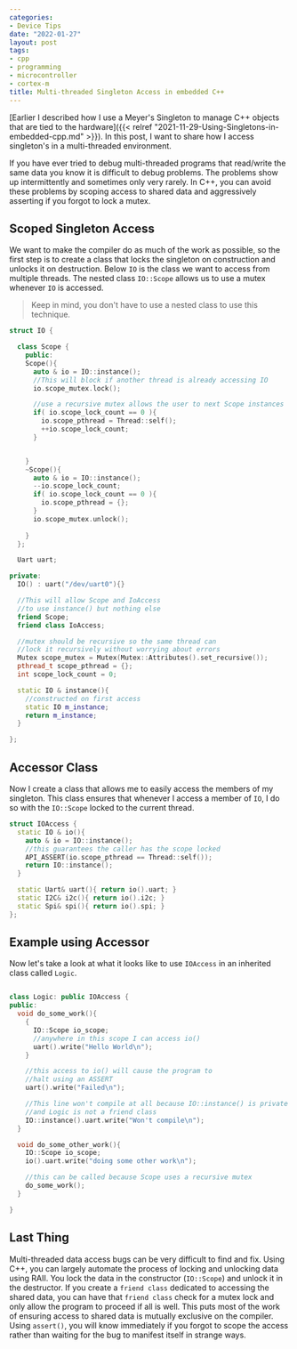 ```yaml
---
categories:
- Device Tips
date: "2022-01-27"
layout: post
tags:
- cpp
- programming
- microcontroller
- cortex-m
title: Multi-threaded Singleton Access in embedded C++
---
```



[Earlier I described how I use a Meyer's Singleton to manage C++ objects that are tied to the hardware]({{< relref "2021-11-29-Using-Singletons-in-embedded-cpp.md" >}}). In this post, I want to share how I access singleton's in a multi-threaded environment.

If you have ever tried to debug multi-threaded programs that read/write the same data you know it is difficult to debug problems. The problems show up intermittently and sometimes only very rarely. In C++, you can avoid these problems by scoping access to shared data and aggressively asserting if you forgot to lock a mutex.

## Scoped Singleton Access

We want to make the compiler do as much of the work as possible, so the first step is to create a class that locks the singleton on construction and unlocks it on destruction. Below `IO` is the class we want to access from multiple threads. The nested class `IO::Scope` allows us to use a mutex
whenever `IO` is accessed. 

> Keep in mind, you don't have to use a nested class to use this technique.

```cpp
struct IO {

  class Scope {
    public:
    Scope(){
      auto & io = IO::instance();
      //This will block if another thread is already accessing IO
      io.scope_mutex.lock();

      //use a recursive mutex allows the user to next Scope instances
      if( io.scope_lock_count == 0 ){
        io.scope_pthread = Thread::self();
        ++io.scope_lock_count;
      }


    }
    ~Scope(){
      auto & io = IO::instance();
      --io.scope_lock_count;
      if( io.scope_lock_count == 0 ){
        io.scope_pthread = {};
      }
      io.scope_mutex.unlock();
      
    }
  };

  Uart uart;

private:
  IO() : uart("/dev/uart0"){}

  //This will allow Scope and IoAccess
  //to use instance() but nothing else
  friend Scope;
  friend class IoAccess;

  //mutex should be recursive so the same thread can
  //lock it recursively without worrying about errors
  Mutex scope_mutex = Mutex(Mutex::Attributes().set_recursive());
  pthread_t scope_pthread = {};
  int scope_lock_count = 0;

  static IO & instance(){
    //constructed on first access
    static IO m_instance;
    return m_instance;
  }

};
```

## Accessor Class

Now I create a class that allows me to easily access the members of my singleton. This class ensures that whenever I access a member of `IO`, I do so with the `IO::Scope` locked to the current thread.

```cpp
struct IOAccess {
  static IO & io(){
    auto & io = IO::instance();
    //this guarantees the caller has the scope locked
    API_ASSERT(io.scope_pthread == Thread::self());
    return IO::instance();
  }

  static Uart& uart(){ return io().uart; }
  static I2C& i2c(){ return io().i2c; }
  static Spi& spi(){ return io().spi; }
};
```

## Example using Accessor

Now let's take a look at what it looks like to use `IOAccess` in an inherited class called `Logic`.

```cpp

class Logic: public IOAccess {
public:
  void do_some_work(){
    {
      IO::Scope io_scope;
      //anywhere in this scope I can access io()
      uart().write("Hello World\n");
    }

    //this access to io() will cause the program to
    //halt using an ASSERT
    uart().write("Failed\n");

    //This line won't compile at all because IO::instance() is private
    //and Logic is not a friend class
    IO::instance().uart.write("Won't compile\n");
  }

  void do_some_other_work(){
    IO::Scope io_scope;
    io().uart.write("doing some other work\n");

    //this can be called because Scope uses a recursive mutex
    do_some_work(); 
  }

}
```

## Last Thing

Multi-threaded data access bugs can be very difficult to find and fix. Using C++, you can largely automate the process of locking and unlocking data using RAII. You lock the data in the constructor (`IO::Scope`) and unlock it in the destructor. If you create a `friend class` dedicated to accessing the shared data, you can have that `friend class` check for a mutex lock and only allow the program to proceed if all is well. This puts most of the work of ensuring access to shared data is mutually exclusive on the compiler. Using `assert()`, you will know immediately if you forgot to scope the access rather than waiting for the bug to manifest itself in strange ways.